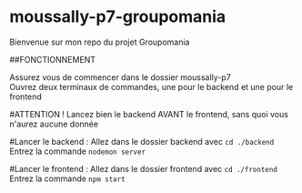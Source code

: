 # moussally-p7-groupomania

Bienvenue sur mon repo du projet Groupomania

##FONCTIONNEMENT

Assurez vous de commencer dans le dossier moussally-p7\
Ouvrez deux terminaux de commandes, une pour le backend et une pour le frontend

#ATTENTION ! Lancez bien le backend AVANT le frontend, sans quoi vous n'aurez aucune donnée

#Lancer le backend : 
Allez dans le dossier backend avec `cd ./backend`\
Entrez la commande `nodemon server`

#Lancer le frontend : 
Allez dans le dossier frontend avec `cd ./frontend`\
Entrez la commande `npm start`
